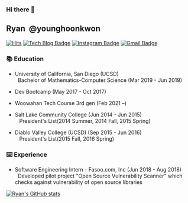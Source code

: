 ### Hi there 👋

## Ryan &nbsp;@younghoonkwon
[![Hits](https://hits.seeyoufarm.com/api/count/incr/badge.svg?url=https%3A%2F%2Fgithub.com%2Fyounghoonkwon)](https://hits.seeyoufarm.com)
[![Tech Blog Badge](http://img.shields.io/badge/-Tech%20blog-black?style=flat-square&logo=github&link=http://younghoonkwon.github.io/)](http://younghoonkwon.github.io/)
[![Instagram Badge](https://img.shields.io/badge/-Instagram-dd2a7b?style=flat-square&logo=instagram&logoColor=white&link=https://www.instagram.com/91hoon/)](https://www.instagram.com/91hoon/)
[![Gmail Badge](https://img.shields.io/badge/Gmail-d14836?style=flat-square&logo=Gmail&logoColor=white&link=mailto:younghoonkwon91@gmail.com)](mailto:younghoonkwon91@gmail.com)

### 📚 Education
- University of California, San Diego (UCSD) <br>
&nbsp;&nbsp;Bachelor of Mathematics-Computer Science (Mar 2019 - Jun 2019)
- Dev Bootcamp (May 2017 - Oct 2017)
- Woowahan Tech Course 3rd gen (Feb 2021 –)

- Salt Lake Community College (Jun 2014 - Jun 2015)<br/>
&nbsp;&nbsp; President's List(2014 Summer, 2014 Fall, 2015 Spring)
- Diablo Valley College (UCSD) (Sep 2015 - Jun 2016)<br/>
&nbsp;&nbsp; President's List(2015 Fall, 2016 Spring)

### ⌨️ Experience
- Software Engineering Intern - Fasoo.com, Inc (Jun 2018 - Aug 2018)</br>
&nbsp;&nbsp;Developed pilot project "Open Source Vulnerability Scanner" which checks against vulnerability of open source libraries


[![Ryan's GitHub stats](https://github-readme-stats.vercel.app/api?username=YounghoonKwon&hide=stars,issues&count_private=true&show_icons=true&theme=dark)](https://github.com/anuraghazra/github-readme-stats)




<!--
**YounghoonKwon/younghoonkwon** is a ✨ _special_ ✨ repository because its `README.md` (this file) appears on your GitHub profile.

Here are some ideas to get you started:

- 🔭 I’m currently working on ...
- 🌱 I’m currently learning ...
- 👯 I’m looking to collaborate on ...
- 🤔 I’m looking for help with ...
- 💬 Ask me about ...
- 📫 How to reach me: ...
- 😄 Pronouns: ...
- ⚡ Fun fact: ...
-->
